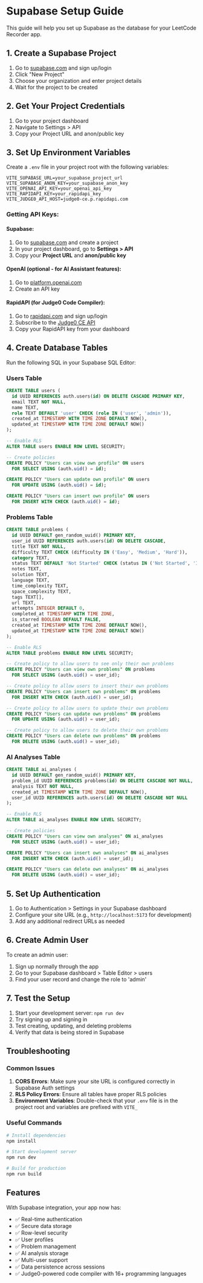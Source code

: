 # Supabase Setup Guide

This guide will help you set up Supabase as the database for your LeetCode Recorder app.

## 1. Create a Supabase Project

1. Go to [supabase.com](https://supabase.com) and sign up/login
2. Click "New Project"
3. Choose your organization and enter project details
4. Wait for the project to be created

## 2. Get Your Project Credentials

1. Go to your project dashboard
2. Navigate to Settings > API
3. Copy your Project URL and anon/public key

## 3. Set Up Environment Variables

Create a `.env` file in your project root with the following variables:

```env
VITE_SUPABASE_URL=your_supabase_project_url
VITE_SUPABASE_ANON_KEY=your_supabase_anon_key
VITE_OPENAI_API_KEY=your_openai_api_key
VITE_RAPIDAPI_KEY=your_rapidapi_key
VITE_JUDGE0_API_HOST=judge0-ce.p.rapidapi.com
```

### Getting API Keys:

#### **Supabase:**
1. Go to [supabase.com](https://supabase.com) and create a project
2. In your project dashboard, go to **Settings > API**
3. Copy your **Project URL** and **anon/public key**

#### **OpenAI (optional - for AI Assistant features):**
1. Go to [platform.openai.com](https://platform.openai.com/api-keys)
2. Create an API key

#### **RapidAPI (for Judge0 Code Compiler):**
1. Go to [rapidapi.com](https://rapidapi.com) and sign up/login
2. Subscribe to the [Judge0 CE API](https://rapidapi.com/judge0-official/api/judge0-ce)
3. Copy your RapidAPI key from your dashboard

## 4. Create Database Tables

Run the following SQL in your Supabase SQL Editor:

### Users Table
```sql
CREATE TABLE users (
  id UUID REFERENCES auth.users(id) ON DELETE CASCADE PRIMARY KEY,
  email TEXT NOT NULL,
  name TEXT,
  role TEXT DEFAULT 'user' CHECK (role IN ('user', 'admin')),
  created_at TIMESTAMP WITH TIME ZONE DEFAULT NOW(),
  updated_at TIMESTAMP WITH TIME ZONE DEFAULT NOW()
);

-- Enable RLS
ALTER TABLE users ENABLE ROW LEVEL SECURITY;

-- Create policies
CREATE POLICY "Users can view own profile" ON users
  FOR SELECT USING (auth.uid() = id);

CREATE POLICY "Users can update own profile" ON users
  FOR UPDATE USING (auth.uid() = id);

CREATE POLICY "Users can insert own profile" ON users
  FOR INSERT WITH CHECK (auth.uid() = id);
```

### Problems Table
```sql
CREATE TABLE problems (
  id UUID DEFAULT gen_random_uuid() PRIMARY KEY,
  user_id UUID REFERENCES auth.users(id) ON DELETE CASCADE,
  title TEXT NOT NULL,
  difficulty TEXT CHECK (difficulty IN ('Easy', 'Medium', 'Hard')),
  category TEXT,
  status TEXT DEFAULT 'Not Started' CHECK (status IN ('Not Started', 'In Progress', 'Completed', 'Failed')),
  notes TEXT,
  solution TEXT,
  language TEXT,
  time_complexity TEXT,
  space_complexity TEXT,
  tags TEXT[],
  url TEXT,
  attempts INTEGER DEFAULT 0,
  completed_at TIMESTAMP WITH TIME ZONE,
  is_starred BOOLEAN DEFAULT FALSE,
  created_at TIMESTAMP WITH TIME ZONE DEFAULT NOW(),
  updated_at TIMESTAMP WITH TIME ZONE DEFAULT NOW()
);

-- Enable RLS
ALTER TABLE problems ENABLE ROW LEVEL SECURITY;

-- Create policy to allow users to see only their own problems
CREATE POLICY "Users can view own problems" ON problems
  FOR SELECT USING (auth.uid() = user_id);

-- Create policy to allow users to insert their own problems
CREATE POLICY "Users can insert own problems" ON problems
  FOR INSERT WITH CHECK (auth.uid() = user_id);

-- Create policy to allow users to update their own problems
CREATE POLICY "Users can update own problems" ON problems
  FOR UPDATE USING (auth.uid() = user_id);

-- Create policy to allow users to delete their own problems
CREATE POLICY "Users can delete own problems" ON problems
  FOR DELETE USING (auth.uid() = user_id);
```

### AI Analyses Table
```sql
CREATE TABLE ai_analyses (
  id UUID DEFAULT gen_random_uuid() PRIMARY KEY,
  problem_id UUID REFERENCES problems(id) ON DELETE CASCADE NOT NULL,
  analysis TEXT NOT NULL,
  created_at TIMESTAMP WITH TIME ZONE DEFAULT NOW(),
  user_id UUID REFERENCES auth.users(id) ON DELETE CASCADE NOT NULL
);

-- Enable RLS
ALTER TABLE ai_analyses ENABLE ROW LEVEL SECURITY;

-- Create policies
CREATE POLICY "Users can view own analyses" ON ai_analyses
  FOR SELECT USING (auth.uid() = user_id);

CREATE POLICY "Users can insert own analyses" ON ai_analyses
  FOR INSERT WITH CHECK (auth.uid() = user_id);

CREATE POLICY "Users can delete own analyses" ON ai_analyses
  FOR DELETE USING (auth.uid() = user_id);
```

## 5. Set Up Authentication

1. Go to Authentication > Settings in your Supabase dashboard
2. Configure your site URL (e.g., `http://localhost:5173` for development)
3. Add any additional redirect URLs as needed

## 6. Create Admin User

To create an admin user:

1. Sign up normally through the app
2. Go to your Supabase dashboard > Table Editor > users
3. Find your user record and change the role to 'admin'

## 7. Test the Setup

1. Start your development server: `npm run dev`
2. Try signing up and signing in
3. Test creating, updating, and deleting problems
4. Verify that data is being stored in Supabase

## Troubleshooting

### Common Issues

1. **CORS Errors**: Make sure your site URL is configured correctly in Supabase Auth settings
2. **RLS Policy Errors**: Ensure all tables have proper RLS policies
3. **Environment Variables**: Double-check that your `.env` file is in the project root and variables are prefixed with `VITE_`

### Useful Commands

```bash
# Install dependencies
npm install

# Start development server
npm run dev

# Build for production
npm run build
```

## Features

With Supabase integration, your app now has:

- ✅ Real-time authentication
- ✅ Secure data storage
- ✅ Row-level security
- ✅ User profiles
- ✅ Problem management
- ✅ AI analysis storage
- ✅ Multi-user support
- ✅ Data persistence across sessions
- ✅ Judge0-powered code compiler with 16+ programming languages 